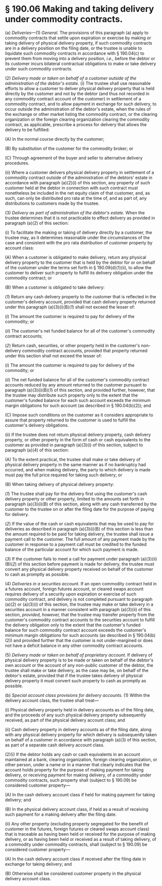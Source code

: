 # § 190.06   Making and taking delivery under commodity contracts.

(a) *Deliveries*—(1) *General.* The provisions of this paragraph (a) apply to commodity contracts that settle upon expiration or exercise by making or taking delivery of physical delivery property, if such commodity contracts are in a delivery position on the filing date, or the trustee is unable to liquidate such commodity contracts in accordance with § 190.04(c) to prevent them from moving into a delivery position, *i.e.,* before the debtor or its customer incurs bilateral contractual obligations to make or take delivery under such commodity contracts.


(2) *Delivery made or taken on behalf of a customer outside of the administration of the debtor's estate.* (i) The trustee shall use reasonable efforts to allow a customer to deliver physical delivery property that is held directly by the customer and not by the debtor (and thus not recorded in any commodity contract account of the customer) in settlement of a commodity contract, and to allow payment in exchange for such delivery, to occur outside the administration of the debtor's estate, when the rules of the exchange or other market listing the commodity contract, or the clearing organization or the foreign clearing organization clearing the commodity contract, as applicable, prescribe a process for delivery that allows the delivery to be fulfilled:


(A) In the normal course directly by the customer;


(B) By substitution of the customer for the commodity broker; or


(C) Through agreement of the buyer and seller to alternative delivery procedures.


(ii) Where a customer delivers physical delivery property in settlement of a commodity contract outside of the administration of the debtors' estate in accordance with paragraph (a)(2)(i) of this section, any property of such customer held at the debtor in connection with such contract must nonetheless be included in the net equity claim of that customer, and, as such, can only be distributed pro rata at the time of, and as part of, any distributions to customers made by the trustee.


(3) *Delivery as part of administration of the debtor's estate.* When the trustee determines that it is not practicable to effect delivery as provided in paragraph (a)(2) of this section:


(i) To facilitate the making or taking of delivery directly by a customer, the trustee may, as it determines reasonable under the circumstances of the case and consistent with the pro rata distribution of customer property by account class:


(A) When a customer is obligated to make delivery, return any physical delivery property to the customer that is held by the debtor for or on behalf of the customer under the terms set forth in § 190.09(d)(1)(ii), to allow the customer to deliver such property to fulfill its delivery obligation under the commodity contract; or


(B) When a customer is obligated to take delivery:


(*1*) Return any cash delivery property to the customer that is reflected in the customer's delivery account, provided that cash delivery property returned under this paragraph (a)(3)(i)(B)(*1*) shall not exceed the lesser of:


(*i*) The amount the customer is required to pay for delivery of the commodity; or


(*ii*) The customer's net funded balance for all of the customer's commodity contract accounts;


(*2*) Return cash, securities, or other property held in the customer's non-delivery commodity contract accounts, provided that property returned under this section shall not exceed the lesser of:


(*i*) The amount the customer is required to pay for delivery of the commodity; or


(*ii*) The net funded balance for all of the customer's commodity contract accounts reduced by any amount returned to the customer pursuant to paragraph (a)(3)(i)(B)(*1*) of this section, and provided further, however, that the trustee may distribute such property only to the extent that the customer's funded balance for each such account exceeds the minimum margin obligations for such account (as described in § 190.04(b)(2)); and


(C) Impose such conditions on the customer as it considers appropriate to assure that property returned to the customer is used to fulfill the customer's delivery obligations.


(ii) If the trustee does not return physical delivery property, cash delivery property, or other property in the form of cash or cash equivalents to the customer as provided in paragraph (a)(3)(i) of this section, subject to paragraph (a)(4) of this section:


(A) To the extent practical, the trustee shall make or take delivery of physical delivery property in the same manner as if no bankruptcy had occurred, and when making delivery, the party to which delivery is made must pay the full price required for taking such delivery; or


(B) When taking delivery of physical delivery property:


(*1*) The trustee shall pay for the delivery first using the customer's cash delivery property or other property, limited to the amounts set forth in paragraph (a)(3)(i)(B) of this section, along with any cash transferred by the customer to the trustee on or after the filing date for the purpose of paying for delivery.


(*2*) If the value of the cash or cash equivalents that may be used to pay for deliveries as described in paragraph (a)(3)(i)(B) of this section is less than the amount required to be paid for taking delivery, the trustee shall issue a payment call to the customer. The full amount of any payment made by the customer in response to a payment call must be credited to the funded balance of the particular account for which such payment is made.


(*3*) If the customer fails to meet a call for payment under paragraph (a)(3)(ii)(B)(*2*) of this section before payment is made for delivery, the trustee must convert any physical delivery property received on behalf of the customer to cash as promptly as possible.


(4) *Deliveries in a securities account.* If an open commodity contract held in a futures account, foreign futures account, or cleared swaps account requires delivery of a security upon expiration or exercise of such commodity contract, and delivery is not completed pursuant to paragraph (a)(2) or (a)(3)(i) of this section, the trustee may make or take delivery in a securities account in a manner consistent with paragraph (a)(3)(ii) of this section, *provided, however,* that the trustee may transfer property from the customer's commodity contract accounts to the securities account to fulfill the delivery obligation only to the extent that the customer's funded balance for such commodity contract account exceeds the customer's minimum margin obligations for such accounts (as described in § 190.04(b)(2)) and provided further that the customer is not under-margined or does not have a deficit balance in any other commodity contract accounts.


(5) *Delivery made or taken on behalf of proprietary account.* If delivery of physical delivery property is to be made or taken on behalf of the debtor's own account or the account of any non-public customer of the debtor, the trustee shall make or take delivery, as the case may be, on behalf of the debtor's estate, provided that if the trustee takes delivery of physical delivery property it must convert such property to cash as promptly as possible.


(b) *Special account class provisions for delivery accounts.* (1) Within the delivery account class, the trustee shall treat—


(i) Physical delivery property held in delivery accounts as of the filing date, and the proceeds of any such physical delivery property subsequently received, as part of the physical delivery account class; and


(ii) Cash delivery property in delivery accounts as of the filing date, along with any physical delivery property for which delivery is subsequently taken on behalf of a customer in accordance with paragraph (a)(3) of this section, as part of a separate cash delivery account class.


(2)(i) If the debtor holds any cash or cash equivalents in an account maintained at a bank, clearing organization, foreign clearing organization, or other person, under a name or in a manner that clearly indicates that the account holds property for the purpose of making payment for taking delivery, or receiving payment for making delivery, of a commodity under commodity contracts, such property shall (subject to § 190.09) be considered customer property—


(A) In the cash delivery account class if held for making payment for taking delivery; and


(B) In the physical delivery account class, if held as a result of receiving such payment for a making delivery after the filing date.


(ii) Any other property (excluding property segregated for the benefit of customer in the futures, foreign futures or cleared swaps account class) that is traceable as having been held or received for the purpose of making delivery, or as having been held or received as a result of taking delivery, of a commodity under commodity contracts, shall (subject to § 190.09) be considered customer property—


(A) In the cash delivery account class if received after the filing date in exchange for taking delivery; and


(B) Otherwise shall be considered customer property in the physical delivery account class.






